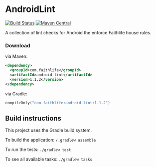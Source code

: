 AndroidLint
===========

[![Build Status](https://github.com/Faithlife/AndroidLint/workflows/build/badge.svg)](https://github.com/Faithlife/AndroidLint/actions?workflow=build)
[![Maven Central](https://maven-badges.herokuapp.com/maven-central/com.faithlife/android-lint/badge.svg?gav=true)](https://maven-badges.herokuapp.com/maven-central/com.faithlife/android-lint)

A collection of lint checks for Android the enforce Faithlife house rules.


### Download

via Maven:

```xml
<dependency>
  <groupId>com.faithlife</groupId>
  <artifactId>android-lint</artifactId>
  <version>1.1.2</version>
</dependency>
```

via Gradle:

```kotlin
compileOnly("com.faithlife:android-lint:1.1.2")
```

## Build instructions

This project uses the Gradle build system.

To build the application: `/.gradlew assemble`

To run the tests: `./gradlew test`

To see all available tasks: `./gradlew tasks`
